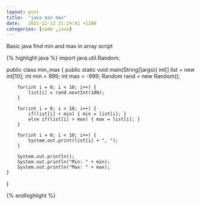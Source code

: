 ```yaml
---
layout: post
title:  "java min max"
date:   2021-12-12 21:24:41 +1100
categories: [code ,java]
---
```

Basic java find min and max in array script

{% highlight java %}
import java.util.Random;

public class min_max {
    public static void main(String[]args){
        int[] list = new int[10];
        int min = 999;
        int max = -999;
        Random rand = new Random();

        for(int i = 0; i < 10; i++) {
            list[i] = rand.nextInt(100);
        }

        for(int i = 0; i < 10; i++) {
            if(list[i] < min) { min = list[i]; }
            else if(list[i] > max) { max = list[i]; }
        }
        
        for(int i = 0; i < 10; i++) {
            System.out.print(list[i] + ", ");
        }

        System.out.println();
        System.out.println("Min: " + min);
        System.out.println("Max: " + max);
    }
    
}

{% endhighlight %}